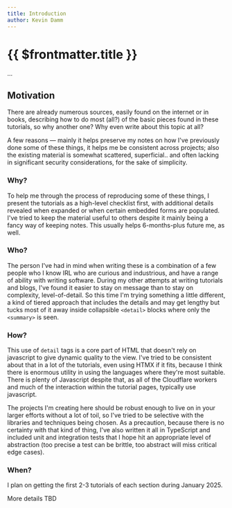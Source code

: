 ```yaml
---
title: Introduction
author: Kevin Damm
---
```


# {{ $frontmatter.title }}

...


## Motivation

There are already numerous sources, easily found on the internet or in books,
describing how to do most (all?) of the basic pieces found in these tutorials,
so why another one?  Why even write about this topic at all?

A few reasons &mdash; mainly it helps preserve my notes on how I've previously
done some of these things, it helps me be consistent across projects;
also the existing material is somewhat scattered, superficial.. and often
lacking in significant security considerations, for the sake of simplicity.

### Why?

To help me through the process of reproducing some of these things, I present
the tutorials as a high-level checklist first, with additional details revealed
when expanded or when certain embedded forms are populated.  I've tried to keep
the material useful to others despite it mainly being a fancy way of keeping
notes.  This usually helps 6-months-plus future me, as well.
<!-- TODO also, the checklists are persisted in localStorage so that you can work through the tutorials in multiple sittings, or as time allows -->

### Who?

The person I've had in mind when writing these is a combination of a few people
who I know IRL who are curious and industrious, and have a range of ability with
writing software.  During my other attempts at writing tutorials and blogs, I've
found it easier to stay on message than to stay on complexity, level-of-detail.
So this time I'm trying something a little different, a kind of tiered approach
that includes the details and may get lengthy but tucks most of it away inside
collapsible `<detail>` blocks where only the `<summary>` is seen.

### How?

This use of `detail` tags is a core part of HTML that doesn't rely on javascript
to give dynamic quality to the view.  I've tried to be consistent about that in
a lot of the tutorials, even using HTMX if it fits, because I think there is
enormous utility in using the languages where they're most suitable.  There is
plenty of Javascript despite that, as all of the Cloudflare workers and much of
the interaction within the tutorial pages, typically use javascript.

The projects I'm creating here should be robust enough to live on in your larger
efforts without a lot of toil, so I've tried to be selective with the libraries
and techniques being chosen.  As a precaution, because there is no certainty
with that kind of thing, I've also written it all in TypeScript and included
unit and integration tests that I hope hit an appropriate level of abstraction
(too precise a test can be brittle, too abstract will miss critical edge cases).

### When?

I plan on getting the first 2-3 tutorials of each section during January 2025.

More details TBD

<!-- TODO a convenient place for visualization of current progress -->

